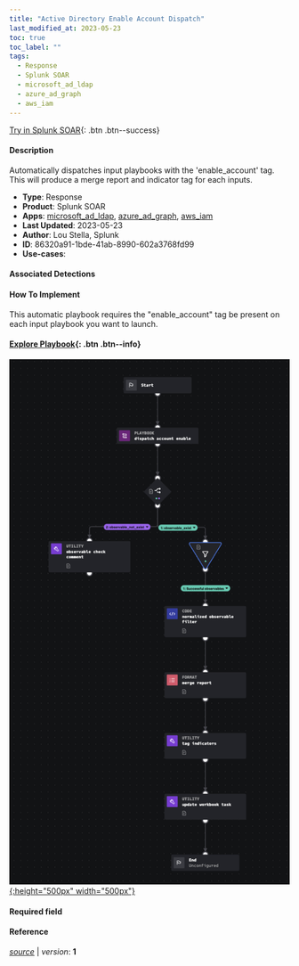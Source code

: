 ```yaml
---
title: "Active Directory Enable Account Dispatch"
last_modified_at: 2023-05-23
toc: true
toc_label: ""
tags:
  - Response
  - Splunk SOAR
  - microsoft_ad_ldap
  - azure_ad_graph
  - aws_iam
---
```


[Try in Splunk SOAR](https://www.splunk.com/en_us/software/splunk-security-orchestration-and-automation.html){: .btn .btn--success}

#### Description

Automatically dispatches input playbooks with the &#39;enable_account&#39; tag. This will produce a merge report and indicator tag for each inputs.

- **Type**: Response
- **Product**: Splunk SOAR
- **Apps**: [microsoft_ad_ldap](https://splunkbase.splunk.com/apps?keyword=microsoft_ad_ldap&filters=product%3Asoar), [azure_ad_graph](https://splunkbase.splunk.com/apps?keyword=azure_ad_graph&filters=product%3Asoar), [aws_iam](https://splunkbase.splunk.com/apps?keyword=aws_iam&filters=product%3Asoar)
- **Last Updated**: 2023-05-23
- **Author**: Lou Stella, Splunk
- **ID**: 86320a91-1bde-41ab-8990-602a3768fd99
- **Use-cases**:

#### Associated Detections


#### How To Implement
This automatic playbook requires the &#34;enable_account&#34; tag be present on each input playbook you want to launch.


#### [Explore Playbook](https://splunk.github.io/soar-playbook-viewer/?playbook=https://raw.githubusercontent.com/phantomcyber/playbooks/latest/Active_Directory_Enable_Account_Dispatch.json){: .btn .btn--info}

[![explore](https://raw.githubusercontent.com/splunk/security_content/develop/playbooks/Active_Directory_Enable_Account_Dispatch.png){:height="500px" width="500px"}](https://splunk.github.io/soar-playbook-viewer/?playbook=https://raw.githubusercontent.com/phantomcyber/playbooks/latest/Active_Directory_Enable_Account_Dispatch.json)

#### Required field


#### Reference



[*source*](https://github.com/splunk/security_content/tree/develop/playbooks/Active_Directory_Enable_Account_Dispatch.yml) \| *version*: **1**